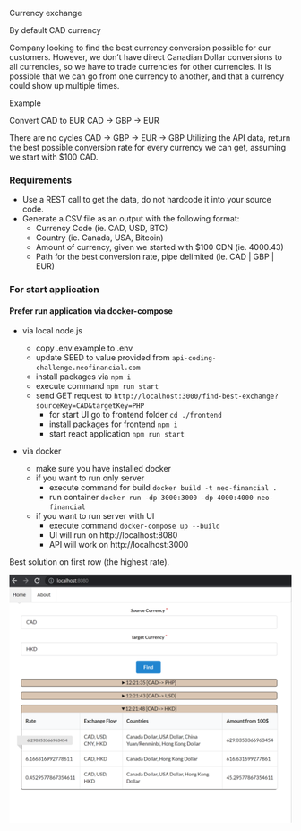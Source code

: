 Currency exchange

By default CAD currency

Company looking to find the best currency conversion possible for our customers. 
However, we don’t have direct Canadian Dollar conversions to all currencies, 
so we have to trade currencies for other currencies. 
It is possible that we can go from one currency to another, 
and that a currency could show up multiple times.

Example

Convert CAD to EUR
CAD -> GBP -> EUR


There are no cycles
CAD -> GBP -> EUR -> GBP
Utilizing the API data, return the best possible conversion rate for every currency we can get, assuming we start with $100 CAD.

### Requirements

- Use a REST call to get the data, do not hardcode it into your source code.
- Generate a CSV file as an output with the following format:
  - Currency Code (ie. CAD, USD, BTC)
  - Country (ie. Canada, USA, Bitcoin)
  - Amount of currency, given we started with $100 CDN (ie. 4000.43)
  - Path for the best conversion rate, pipe delimited (ie. CAD | GBP | EUR)


### For start application

#### Prefer run application via docker-compose

 - via local node.js
   - copy .env.example to .env
   - update SEED to value provided from `api-coding-challenge.neofinancial.com`
   - install packages via `npm i`
   - execute command `npm run start`
   - send GET request to `http://localhost:3000/find-best-exchange?sourceKey=CAD&targetKey=PHP`
     - for start UI go to frontend folder `cd ./frontend`
     - install packages for frontend `npm i`
     - start react application `npm run start`

 - via docker
   - make sure you have installed docker
   - if you want to run only server
     - execute command for build `docker build -t neo-financial .`
     - run container `docker run -dp 3000:3000 -dp 4000:4000 neo-financial`
   - if you want to run server with UI
     - execute command `docker-compose up --build`
     - UI will run on http://localhost:8080 
     - API will work on http://localhost:3000

Best solution on first row (the highest rate).

![ui](./UI.png)